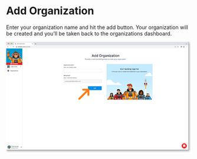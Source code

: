 # Add Organization

Enter your organization name and hit the add button. Your organization will be created and you’ll be taken back to the organizations dashboard. 

<a href="../../../images/account-add-organization-lg.jpg" target="_blank"><img src="../../../images/account-add-organization.jpg" style="margin: auto; display: block"></a>
